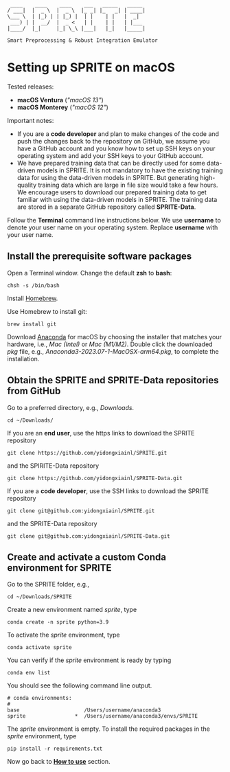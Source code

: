 	 ____    ____    ____    ___   _____   _____
	/ ___|  |  _ \  |  _ \  |_ _| |_   _| | ____|
	\___ \  | |_) | | |_) |  | |    | |   |  _|
	 ___) | |  __/  |  _ <   | |    | |   | |___
	|____/  |_|     |_| \_\ |___|   |_|   |_____|
	
	Smart Preprocessing & Robust Integration Emulator

# Setting up SPRITE on macOS

Tested releases:

* **macOS Ventura** (*"macOS 13"*)
* **macOS Monterey** (*"macOS 12"*)

Important notes:

 * If you are a **code developer** and plan to make changes of the code and push the changes back to the repository on GitHub, we assume you have a GitHub account and you know how to set up SSH keys on your operating system and add your SSH keys to your GitHub account.
 * We have prepared training data that can be directly used for some data-driven models in SPRITE. It is not mandatory to have the existing training data for using the data-driven models in SPRITE. But generating high-quality training data which are large in file size would take a few hours. We encourage users to download our prepared training data  to get familiar with using the data-driven models in SPRITE. The training data are stored in a separate GitHub repository called **SPRITE-Data**.

Follow the **Terminal** command line instructions below. We use **username** to denote your user name on your operating system. Replace **username** with your user name.

## Install the prerequisite software packages

Open a Terminal window. Change the default **zsh** to **bash**:

	chsh -s /bin/bash

Install [Homebrew](https://brew.sh/).

Use Homebrew to install git:

	brew install git

Download [Anaconda](https://www.anaconda.com/) for macOS by choosing the installer that matches your hardware, i.e., *Mac (Intel)* or *Mac (M1/M2)*. Double click the downloaded *pkg* file, e.g., *Anaconda3-2023.07-1-MacOSX-arm64.pkg*, to complete the installation.

## Obtain the SPRITE and SPRITE-Data repositories from GitHub

Go to a preferred directory, e.g., *Downloads*.

	cd ~/Downloads/

If you are an **end user**, use the https links to download the SPRITE repository

	git clone https://github.com/yidongxiainl/SPRITE.git

and the SPIRITE-Data repository

	git clone https://github.com/yidongxiainl/SPRITE-Data.git

If you are a **code developer**, use the SSH links to download the SPRITE repository

	git clone git@github.com:yidongxiainl/SPRITE.git

and the SPRITE-Data repository

	git clone git@github.com:yidongxiainl/SPRITE-Data.git

## Create and activate a custom Conda environment for SPRITE

Go to the SPRITE folder, e.g.,

	cd ~/Downloads/SPRITE
	
Create a new environment named *sprite*, type

	conda create -n sprite python=3.9

To activate the *sprite* environment, type

	conda activate sprite

You can verify if the *sprite* environment is ready by typing

	conda env list

You should see the following command line output.

	# conda environments:
	#
	base                     /Users/username/anaconda3
	sprite                *  /Users/username/anaconda3/envs/SPRITE

The *sprite* environment is empty. To install the required packages in the *sprite* environment, type

	pip install -r requirements.txt

Now go back to [**How to use**](../) section.